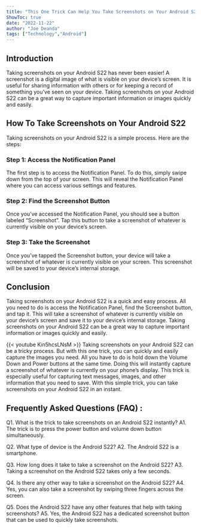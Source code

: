 ```yaml
---
title: "This One Trick Can Help You Take Screenshots on Your Android S22 Instantly!"
ShowToc: true 
date: "2022-11-22"
author: "Joe Deanda" 
tags: ["Technology","Android"]
---
```

## Introduction
Taking screenshots on your Android S22 has never been easier! A screenshot is a digital image of what is visible on your device’s screen. It is useful for sharing information with others or for keeping a record of something you’ve seen on your device. Taking screenshots on your Android S22 can be a great way to capture important information or images quickly and easily.

## How To Take Screenshots on Your Android S22
Taking screenshots on your Android S22 is a simple process. Here are the steps:

### Step 1: Access the Notification Panel
The first step is to access the Notification Panel. To do this, simply swipe down from the top of your screen. This will reveal the Notification Panel where you can access various settings and features.

### Step 2: Find the Screenshot Button
Once you’ve accessed the Notification Panel, you should see a button labeled “Screenshot”. Tap this button to take a screenshot of whatever is currently visible on your device’s screen.

### Step 3: Take the Screenshot
Once you’ve tapped the Screenshot button, your device will take a screenshot of whatever is currently visible on your screen. This screenshot will be saved to your device’s internal storage.

## Conclusion
Taking screenshots on your Android S22 is a quick and easy process. All you need to do is access the Notification Panel, find the Screenshot button, and tap it. This will take a screenshot of whatever is currently visible on your device’s screen and save it to your device’s internal storage. Taking screenshots on your Android S22 can be a great way to capture important information or images quickly and easily.

{{< youtube Kin5hcsLNsM >}} 
Taking screenshots on your Android S22 can be a tricky process. But with this one trick, you can quickly and easily capture the images you need. All you have to do is hold down the Volume Down and Power buttons at the same time. Doing this will instantly capture a screenshot of whatever is currently on your phone’s display. This trick is especially useful for capturing text messages, images, and other information that you need to save. With this simple trick, you can take screenshots on your Android S22 in an instant.

## Frequently Asked Questions (FAQ) :
Q1. What is the trick to take screenshots on an Android S22 instantly?
A1. The trick is to press the power button and volume down button simultaneously.

Q2. What type of device is the Android S22?
A2. The Android S22 is a smartphone.

Q3. How long does it take to take a screenshot on the Android S22?
A3. Taking a screenshot on the Android S22 takes only a few seconds.

Q4. Is there any other way to take a screenshot on the Android S22?
A4. Yes, you can also take a screenshot by swiping three fingers across the screen.

Q5. Does the Android S22 have any other features that help with taking screenshots?
A5. Yes, the Android S22 has a dedicated screenshot button that can be used to quickly take screenshots.


